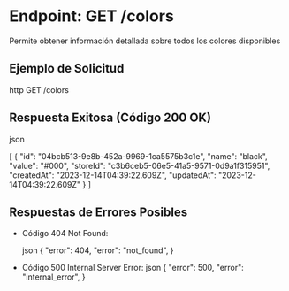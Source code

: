 # Endpoint: GET /colors

Permite obtener información detallada sobre todos los colores disponibles


## Ejemplo de Solicitud
http
GET /colors


## Respuesta Exitosa (Código 200 OK)
json

[
  {
    "id": "04bcb513-9e8b-452a-9969-1ca5575b3c1e",
    "name": "black",
    "value": "#000",
    "storeId": "c3b6ceb5-06e5-41a5-9571-0d9a1f315951",
    "createdAt": "2023-12-14T04:39:22.609Z",
    "updatedAt": "2023-12-14T04:39:22.609Z"
  }
]

## Respuestas de Errores Posibles
- Código 404 Not Found:

  json
  {
  "error": 404,
  "error": "not_found",
}

  

- Código 500 Internal Server Error:
  json
  {
    "error": 500,
    "error": "internal_error",
  }
  